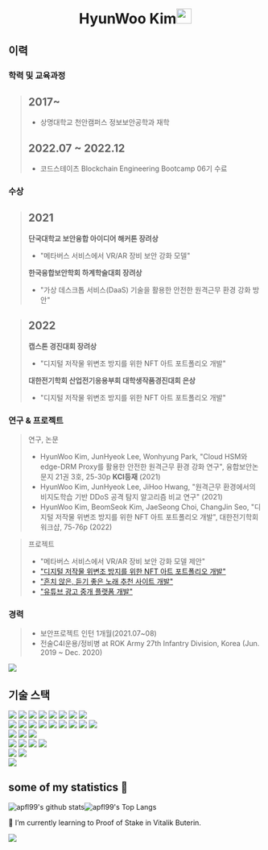 <h1 align="center">HyunWoo Kim<img src="https://github.com/souvikguria98/souvikguria98/blob/master/Hi.gif" width="30"> </h1>

## 이력

### 학력 및 교육과정

> 2017~
> ------
>
> - 상명대학교 천안캠퍼스 정보보안공학과 재학
> 
> 2022.07 ~ 2022.12
> ------
> 
> - 코드스테이츠 Blockchain Engineering Bootcamp 06기 수료



### 수상

> 2021	
> -------
>
> **단국대학교 보안융합 아이디어 해커톤 장려상**
>   - "메타버스 서비스에서 VR/AR 장비 보안 강화 모델"
>   
> **한국융합보안학회 하계학술대회 장려상**
>   - "가상 데스크톱 서비스(DaaS) 기술을 활용한 안전한 원격근무 환경 강화 방안"

> 2022
> -------
>
> **캡스톤 경진대회 장려상**
>   - "디지털 저작물 위변조 방지를 위한 NFT 아트 포트폴리오 개발"
>   
> **대한전기학회 산업전기응용부회 대학생작품경진대회 은상**
>   - "디지털 저작물 위변조 방지를 위한 NFT 아트 포트폴리오 개발"



### 연구 & 프로젝트

> 연구, 논문
>
> - HyunWoo Kim, JunHyeok Lee, Wonhyung Park, "Cloud HSM와 edge-DRM Proxy를 활용한 안전한 원격근무 환경 강화 연구", 융합보안논문지 21권 3호, 25-30p **KCI등재** (2021)
> - HyunWoo Kim, JunHyeok Lee, JiHoo Hwang, "원격근무 환경에서의 비지도학습 기반 DDoS 공격 탐지 알고리즘 비교 연구" (2021)
> - HyunWoo Kim, BeomSeok Kim, JaeSeong Choi, ChangJin Seo, "디지털 저작물 위변조 방지를 위한 NFT 아트 포트폴리오 개발", 대한전기학회 워크샵, 75-76p (2022)

> 프로젝트
>
> - "메타버스 서비스에서 VR/AR 장비 보안 강화 모델 제안"
> - <a href="https://github.com/apfl99/NftArtPortfolio">"디지털 저작물 위변조 방지를 위한 NFT 아트 포트폴리오 개발"</a>
> - <a href="https://github.com/apfl99/smu_hackaton-music-recommendation">"흔치 않은, 듣기 좋은 노래 추천 사이트 개발"</a>
> - <a href="https://github.com/apfl99/BEB-06-Ad4U">"유튜브 광고 중개 플랫폼 개발"</a>



### 경력

> - 보안프로젝트 인턴 1개월(2021.07~08)
> - 전술C4I운용/정비병 at ROK Army 27th Infantry Division, Korea (Jun. 2019 ~ Dec. 2020)


<img src="https://user-images.githubusercontent.com/73097560/115834477-dbab4500-a447-11eb-908a-139a6edaec5c.gif">

## 기술 스택
<div>
  <img src="https://img.shields.io/badge/html-E34F26?style=for-the-badge&logo=html5&logoColor=black">
  <img src="https://img.shields.io/badge/css-1572B6?style=for-the-badge&logo=css3&logoColor=black">
  <img src="https://img.shields.io/badge/javascript-F7DF1E?style=for-the-badge&logo=javascript&logoColor=black">
  <img src="https://img.shields.io/badge/c-A8B9CC?style=for-the-badge&logo=c&logoColor=black">
  <img src="https://img.shields.io/badge/python-3776AB?style=for-the-badge&logo=python&logoColor=black">
  <img src="https://img.shields.io/badge/kotlin-7F52FF?style=for-the-badge&logo=kotlin&logoColor=black">
  <img src="https://img.shields.io/badge/liunx-FCC624?style=for-the-badge&logo=linux&logoColor=black">
  <img src="https://img.shields.io/badge/solidity-363636?style=for-the-badge&logo=solidity&logoColor=black">
</div>

<div>
  <img src="https://img.shields.io/badge/aws-232F3E?style=for-the-badge&logo=amazonaws&logoColor=white">
  <img src="https://img.shields.io/badge/aws s3-569A31?style=for-the-badge&logo=amazons3&logoColor=black">
  <img src="https://img.shields.io/badge/aws rds-527FFF?style=for-the-badge&logo=amazonrds&logoColor=black">
  <img src="https://img.shields.io/badge/aws cloudwatch-527FFF?style=for-the-badge&logo=amazoncloudwatch&logoColor=black">
  <img src="https://img.shields.io/badge/aws ec2-FF9900?style=for-the-badge&logo=amazonec2&logoColor=black">
  <img src="https://img.shields.io/badge/docker-2496ED?style=for-the-badge&logo=docker&logoColor=black">
  <img src="https://img.shields.io/badge/virtual Box-183A61?style=for-the-badge&logo=virtualbox&logoColor=white">
  <img src="https://img.shields.io/badge/vmware-607078?style=for-the-badge&logo=vmware&logoColor=white">
  <img src="https://img.shields.io/badge/ipfs-65C2CB?style=for-the-badge&logo=ipfs&logoColor=white">
</div>

<div>
  <img src="https://img.shields.io/badge/MySQL2-4479A1?style=for-the-badge&logo=MySQL&logoColor=white">
  <img src="https://img.shields.io/badge/Mongo DB-47A248?style=for-the-badge&logo=mongodb&logoColor=black">
  <img src="https://img.shields.io/badge/oracle-F80000?style=for-the-badge&logo=oracle&logoColor=black">
</div>

<div>
  <img src="https://img.shields.io/badge/node.js-339933?style=for-the-badge&logo=Node.js&logoColor=white"> 
  <img src="https://img.shields.io/badge/React-61DAFB?style=for-the-badge&logo=React&logoColor=black">
  <img src="https://img.shields.io/badge/express-000000?style=for-the-badge&logo=express&logoColor=white">
  <img src="https://img.shields.io/badge/truffle-5B4638?style=for-the-badge&logo=truffle&logoColor=white">
</div>

<div>
  <img src="https://img.shields.io/badge/ethereum-3C3C3D?style=for-the-badge&logo=ethereum&logoColor=black">
  <img src="https://img.shields.io/badge/klaytn-41454A?style=for-the-badge&logo=klaytn&logoColor=white">
</div>




<img src="https://user-images.githubusercontent.com/73097560/115834477-dbab4500-a447-11eb-908a-139a6edaec5c.gif">

## some of my statistics 🚀
![apfl99's github stats](https://github-readme-stats.vercel.app/api?username=apfl99&show_icons=true&theme=tokyonight)![apfl99's Top Langs](https://github-readme-stats.vercel.app/api/top-langs/?username=apfl99&theme=tokyonight&layout=compact)

🌱 I’m currently learning to Proof of Stake in Vitalik Buterin.

<img src="https://user-images.githubusercontent.com/73097560/115834477-dbab4500-a447-11eb-908a-139a6edaec5c.gif">


